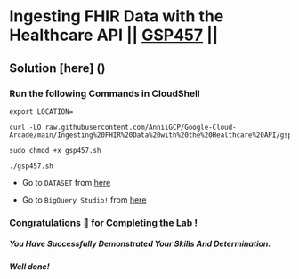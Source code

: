# Ingesting FHIR Data with the Healthcare API || [GSP457](https://www.cloudskillsboost.google/focuses/6104?parent=catalog) ||

## Solution [here] ()

### Run the following Commands in CloudShell
```
export LOCATION=
```
```
curl -LO raw.githubusercontent.com/AnniiGCP/Google-Cloud-Arcade/main/Ingesting%20FHIR%20Data%20with%20the%20Healthcare%20API/gsp457.sh

sudo chmod +x gsp457.sh

./gsp457.sh
```

* Go to `DATASET` from [here](https://console.cloud.google.com/healthcare/browser?)

* Go to `BigQuery Studio!` from [here](https://console.cloud.google.com/bigquery?)

### Congratulations 🎉 for Completing the Lab !

##### *You Have Successfully Demonstrated Your Skills And Determination.*

#### *Well done!*

 

 
